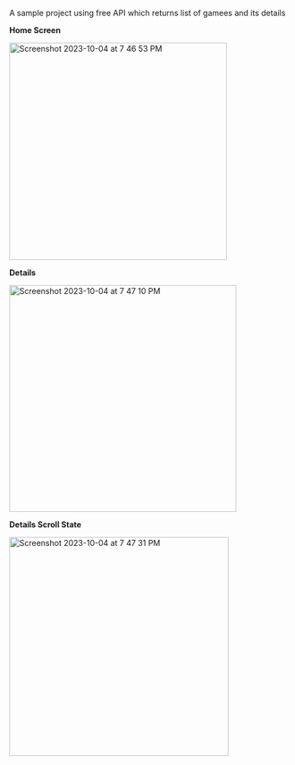 A sample project using free API which returns list of gamees and its details 

**Home Screen**

<img width="389" alt="Screenshot 2023-10-04 at 7 46 53 PM" src="https://github.com/dilchaud/AssignmentApplication/assets/146961623/adf5db7d-f728-49b2-b755-8e452bf419f8">

**Details**

<img width="406" alt="Screenshot 2023-10-04 at 7 47 10 PM" src="https://github.com/dilchaud/AssignmentApplication/assets/146961623/2bee3bca-f5de-4dd4-8d07-68a370e73ac1">

**Details Scroll State**

<img width="392" alt="Screenshot 2023-10-04 at 7 47 31 PM" src="https://github.com/dilchaud/AssignmentApplication/assets/146961623/96359224-1688-4273-bcc2-1f97b44b1fb1">
